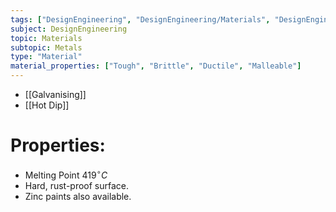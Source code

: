 ```yaml
---
tags: ["DesignEngineering", "DesignEngineering/Materials", "DesignEngineering/Materials/Metals", "DesignEngineering/Materials/Metals/Elements"]
subject: DesignEngineering
topic: Materials
subtopic: Metals
type: "Material"
material_properties: ["Tough", "Brittle", "Ductile", "Malleable"]
---
```


- [[Galvanising]]
- [[Hot Dip]]

# Properties:
 - Melting Point $419^{\circ}C$
 - Hard, rust-proof surface.
 - Zinc paints also available.